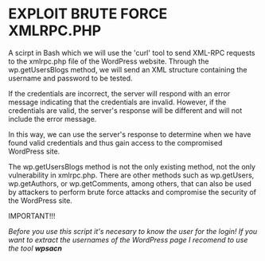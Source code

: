 # EXPLOIT BRUTE FORCE XMLRPC.PHP


A scirpt in Bash which we will use the 'curl' tool to send XML-RPC requests to the xmlrpc.php file of the WordPress website. Through the wp.getUsersBlogs method, we will send an XML structure containing the username and password to be tested.

If the credentials are incorrect, the server will respond with an error message indicating that the credentials are invalid. However, if the credentials are valid, the server's response will be different and will not include the error message.

In this way, we can use the server's response to determine when we have found valid credentials and thus gain access to the compromised WordPress site.

The wp.getUsersBlogs method is not the only existing method, not the only vulnerability in xmlrpc.php. There are other methods such as wp.getUsers, wp.getAuthors, or wp.getComments, among others, that can also be used by attackers to perform brute force attacks and compromise the security of the WordPress site.

IMPORTANT!!!

*Before you use this script it's necesary to know the user for the login! If you want to extract the usernames of the WordPress page I recomend to use the tool **wpsacn***
